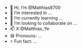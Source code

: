 - 👋 Hi, I’m @Matthias8700
- 👀 I’m interested in ...
- 🌱 I’m currently learning ...
- 💞️ I’m looking to collaborate on ...
- 📫 X @Matthias_Ye
- 😄 Pronouns: ...
- ⚡ Fun fact: ...

<!---
Matthias8700/Matthias8700 is a ✨ special ✨ repository because its `README.md` (this file) appears on your GitHub profile.
You can click the Preview link to take a look at your changes.
--->
